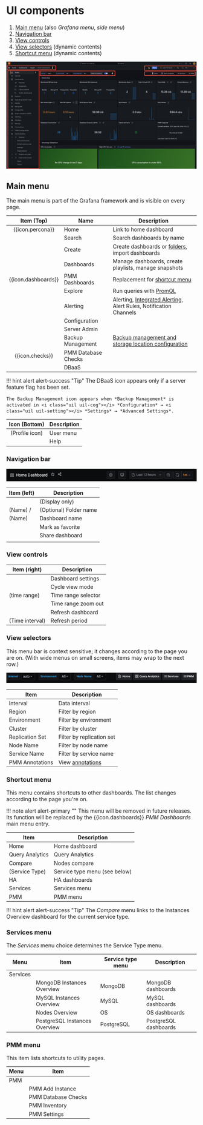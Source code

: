 # UI components

1. [Main menu](#main-menu) (also *Grafana menu*, *side menu*)
2. [Navigation bar](#navigation-bar)
3. [View controls](#view-controls)
4. [View selectors](#view-selectors) (dynamic contents)
5. [Shortcut menu](#shortcut-menu) (dynamic contents)

![!](../_images/PMM_Home_Dashboard_Numbered.png)

## Main menu

The main menu is part of the Grafana framework and is visible on every page.

| Item (Top)                         | Name                 | Description
|:----------------------------------:|----------------------|-------------------------------
| {{icon.percona}}                   | Home                 | Link to home dashboard
| <i class="uil uil-search"></i>     | Search               | Search dashboards by name
| <i class="uil uil-plus"></i>       | Create               | Create dashboards or [folders][Folders], import dashboards
| <i class="uil uil-apps"></i>       | Dashboards           | Manage dashboards, create playlists, manage snapshots
| {{icon.dashboards}}                | PMM Dashboards       | Replacement for [shortcut menu](#shortcut-menu)
| <i class="uil uil-compass"></i>    | Explore              | Run queries with [PromQL][PromQL]
| <i class="uil uil-bell"></i>       | Alerting             | Alerting, [Integrated Alerting](../using/alerting.md), Alert Rules, Notification Channels
| <i class="uil uil-cog"></i>        | Configuration        |
| <i class="uil uil-shield"></i>     | Server Admin         |
| <i class="uil uil-history"></i>    | Backup Management    | [Backup management and storage location configuration][BACKUP]
| {{icon.checks}}                    | PMM Database Checks  |
| <i class="uil uil-database"></i>   | DBaaS                |

!!! hint alert alert-success "Tip"
    The DBaaS icon appears only if a server feature flag has been set.

    The Backup Management icon appears when *Backup Management* is activated in <i class="uil uil-cog"></i> *Configuration* → <i class="uil uil-setting"></i> *Settings* → *Advanced Settings*.

| Icon (Bottom)                            | Description |
|:----------------------------------------:|-------------|
| (Profile icon)                           | User menu   |
| <i class="uil uil-question-circle"></i>  | Help        |

### Navigation bar

![!Common page elements top row](../_images/PMM_Home_Dashboard_Menus_Top_Navigation_Bar.jpg)

| Item (left)                       | Description            |
|-----------------------------------|------------------------|
| <i class="uil uil-apps"></i>      | (Display only)         |
| (Name) /                          | (Optional) Folder name |
| (Name)                            | Dashboard name         |
| <i class="uil uil-star"></i>      | Mark as favorite       |
| <i class="uil uil-share-alt"></i> | Share dashboard        |
|                                   |                        |

### View controls

| Item (right)                                    | Description         |
|-------------------------------------------------| --------------------|
| <i class="uil uil-cog"></i>                     | Dashboard settings  |
| <i class="uil uil-monitor"></i>                 | Cycle view mode     |
| <i class="uil uil-clock-nine"></i> (time range) | Time range selector |
| <i class="uil uil-search-minus"></i>            | Time range zoom out |
| <i class="uil uil-sync"></i>                    | Refresh dashboard   |
| (Time interval)                                 | Refresh period      |

### View selectors

This menu bar is context sensitive; it changes according to the page you are on. (With wide menus on small screens, items may wrap to the next row.)

![!](../_images/PMM_Home_Dashboard_Menus_Submenu_Bar.jpg)

| Item                          | Description                               |
|-------------------------------|-------------------------------------------|
| Interval                      | Data interval                             |
| Region                        | Filter by region                          |
| Environment                   | Filter by environment                     |
| Cluster                       | Filter by cluster                         |
| Replication Set               | Filter by replication set                 |
| Node Name                     | Filter by node name                       |
| Service Name                  | Filter by service name                    |
| PMM Annotations               | View [annotations](../how-to/annotate.md) |

### Shortcut menu

This menu contains shortcuts to other dashboards. The list changes according to the page you're on.

!!! note alert alert-primary ""
    This menu will be removed in future releases. Its function will be replaced by the {{icon.dashboards}} *PMM Dashboards* main menu entry.

| Item                                         | Description                   |
|----------------------------------------------| ------------------------------|
| <i class="uil uil-file-alt"></i> Home        | Home dashboard                |
| <i class="uil uil-apps"></i> Query Analytics | Query Analytics               |
| <i class="uil uil-bolt"></i> Compare         | Nodes compare                 |
| (Service Type)                               | Service type menu (see below) |
| <i class="uil uil-bars"></i> HA              | HA dashboards                 |
| <i class="uil uil-bars"></i> Services        | Services menu                 |
| <i class="uil uil-bars"></i> PMM             | PMM menu                      |

!!! hint alert alert-success "Tip"
    The *Compare* menu links to the Instances Overview dashboard for the current service type.

### Services menu

The *Services* menu choice determines the Service Type menu.

| Menu      | Item                           | Service type menu                       | Description           |
|-----------|--------------------------------|-----------------------------------------|-----------------------|
| Services  |                                |                                         |                       |
|           | MongoDB Instances Overview     | <i class="uil uil-bars"></i> MongoDB    | MongoDB dashboards    |
|           | MySQL Instances Overview       | <i class="uil uil-bars"></i> MySQL      | MySQL dashboards      |
|           | Nodes Overview                 | <i class="uil uil-bars"></i> OS         | OS dashboards         |
|           | PostgreSQL Instances Overview  | <i class="uil uil-bars"></i> PostgreSQL | PostgreSQL dashboards |

### PMM menu

This item lists shortcuts to utility pages.

| Menu | Item                |
|------|---------------------|
| PMM  |                     |
|      | PMM Add Instance    |
|      | PMM Database Checks |
|      | PMM Inventory       |
|      | PMM Settings        |

[Folders]: https://grafana.com/docs/grafana/latest/dashboards/dashboard_folders/
[PromQL]: https://grafana.com/blog/2020/02/04/introduction-to-promql-the-prometheus-query-language/
[BACKUP]: ../using/backup.md
